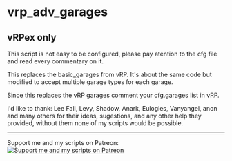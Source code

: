 # vrp_adv_garages
## vRPex only

This script is not easy to be configured, please pay atention to the cfg file and read every commentary on it.  

This replaces the basic_garages from vRP. It's about the same code but modified to accept multiple garage types for each garage.  

Since this replaces the vRP garages comment your cfg.garages list in vRP.  

I'd like to thank: Lee Fall, Levy, Shadow, Anark, Eulogies, Vanyangel, anon and many others for their ideas, sugestions, and any other help they provided, without them none of my scripts would be possible.  

***************************************************************************************************************************************************
Support me and my scripts on Patreon:  
[![Support me and my scripts on Patreon](http://i.imgur.com/dyePK6Q.png)](https://www.patreon.com/Sighmir)  

